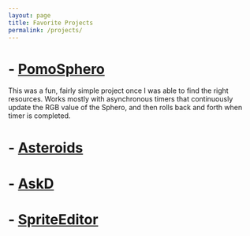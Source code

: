 ```yaml
---
layout: page
title: Favorite Projects
permalink: /projects/
---
```

# - [PomoSphero](https://www.hackster.io/tbarlow12/pomosphero-905d04?ref=user&ref_id=62953&offset=0)
  This was a fun, fairly simple project once I was able to find the right resources. Works mostly with asynchronous timers that continuously update the RGB value of the Sphero, and then rolls back and forth when timer is completed.
# - [Asteroids](https://github.com/tbarlow12/Asteroids)
# - [AskD](https://github.com/tbarlow12/AskD)
# - [SpriteEditor](https://github.com/University-of-Utah-CS3505/u0680482/tree/neverland-dev/A6-SpriteEditor)
